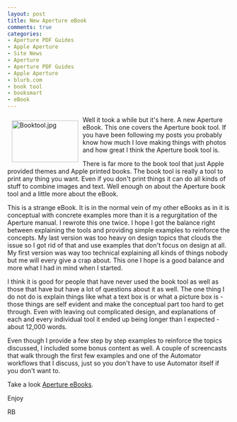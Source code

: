 ```yaml
---
layout: post
title: New Aperture eBook
comments: true
categories:
- Aperture PDF Guides
- Apple Aperture
- Site News
- Aperture
- Aperture PDF Guides
- Apple Aperture
- blurb.com
- book tool
- booksmart
- eBook
---
```

<a rel="lightbox" href="/wp-content/uploads/2010/02/Booktool.jpg"><img title="Booktool.jpg" src="/wp-content/uploads/2010/02/.thumbs/.Booktool.jpg" border="0" alt="Booktool.jpg" hspace="10" vspace="10" width="150" height="94" align="left" /></a>Well it took a while but it's here. A new Aperture eBook. This one covers the Aperture book tool. If you have been following my posts you probably know how much I love making things with photos and how great I think the Aperture book tool is.

There is far more to the book tool that just Apple provided themes and Apple printed books. The book tool is really a tool to print any thing you want. Even if you don't print things it can do all kinds of stuff to combine images and text. Well enough on about the Aperture book tool and a little more about the eBook.

This is a strange eBook. It is in the normal vein of my other eBooks as in it is conceptual with concrete examples more than it is a regurgitation of the Aperture manual. I rewrote this one twice. I hope I got the balance right between explaining the tools and providing simple examples to reinforce the concepts. My last version was too heavy on design topics that clouds the issue so I got rid of that and use examples that don't focus on design at all. My first version was way too technical explaining all kinds of things nobody but me will every give a crap about. This one I hope is a good balance and more what I had in mind when I started.

I think it is good for people that have never used the book tool as well as those that have but have a lot of questions about it as well. The one thing I do not do is explain things like what a text box is or what a picture box is - those things are self evident and make the conceptual part too hard to get through. Even with leaving out complicated design, and explanations of each and every individual tool it ended up being longer than I expected - about 12,000 words.

Even though I provide a few step by step examples to reinforce the topics discussed, I included some bonus content as well. A couple of screencasts that walk through the first few examples and one of the Automator workflows that I discuss, just so you don't have to use Automator itself if you don't want to.

Take a look <a href="http://photo.rwboyer.com/aperture-ebooks/">Aperture eBooks</a>.

Enjoy

RB